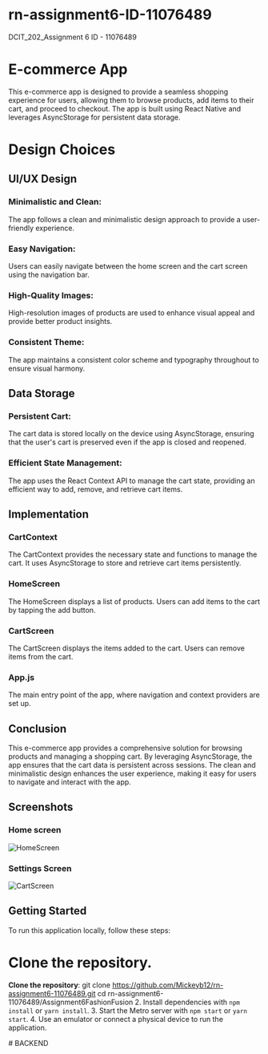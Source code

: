 # rn-assignment6-ID-11076489
DCIT_202_Assignment 6
ID - 11076489

# E-commerce App
This e-commerce app is designed to provide a seamless shopping experience for users, allowing them to browse products, add items to their cart, and proceed to checkout. The app is built using React Native and leverages AsyncStorage for persistent data storage.

# Design Choices
## UI/UX Design
### Minimalistic and Clean: 
The app follows a clean and minimalistic design approach to provide a user-friendly experience.
### Easy Navigation: 
Users can easily navigate between the home screen and the cart screen using the navigation bar.
### High-Quality Images: 
High-resolution images of products are used to enhance visual appeal and provide better product insights.
### Consistent Theme: 
The app maintains a consistent color scheme and typography throughout to ensure visual harmony.

## Data Storage
### Persistent Cart: 
The cart data is stored locally on the device using AsyncStorage, ensuring that the user's cart is preserved even if the app is closed and reopened.
### Efficient State Management: 
The app uses the React Context API to manage the cart state, providing an efficient way to add, remove, and retrieve cart items.

## Implementation
### CartContext
The CartContext provides the necessary state and functions to manage the cart. It uses AsyncStorage to store and retrieve cart items persistently.
### HomeScreen
The HomeScreen displays a list of products. Users can add items to the cart by tapping the add button.
### CartScreen
The CartScreen displays the items added to the cart. Users can remove items from the cart.
### App.js
The main entry point of the app, where navigation and context providers are set up.

## Conclusion
This e-commerce app provides a comprehensive solution for browsing products and managing a shopping cart. By leveraging AsyncStorage, the app ensures that the cart data is persistent across sessions. The clean and minimalistic design enhances the user experience, making it easy for users to navigate and interact with the app.

## Screenshots
### Home screen
![HomeScreen](FashionFusion/assets/Home_Screen.jpg)

### Settings Screen
![CartScreen](FashionFusion/assets/Cart_Screen.jpg)

## Getting Started

To run this application locally, follow these steps:

# Clone the repository.
**Clone the repository**:
   git clone https://github.com/Mickeyb12/rn-assignment6-11076489.git
cd rn-assignment6-11076489/Assignment6FashionFusion
2. Install dependencies with `npm install` or `yarn install`.
3. Start the Metro server with `npm start` or `yarn start`.
4. Use an emulator or connect a physical device to run the application.

#   B A C K E N D  
 